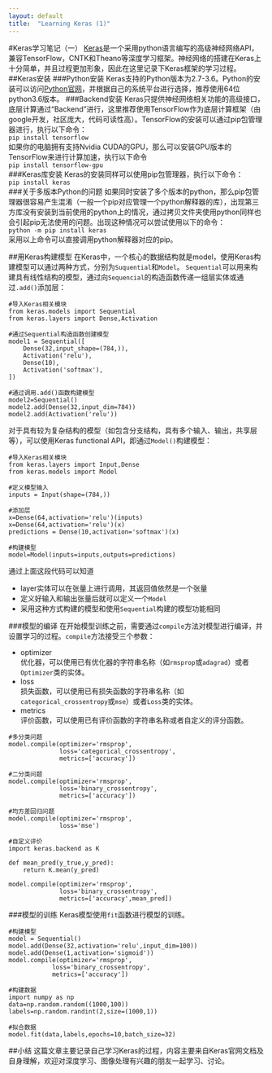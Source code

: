 ```yaml
---
layout: default
title:  "Learning Keras (1)"
---
```

#Keras学习笔记（一）
[Keras](https://keras.io)是一个采用python语言编写的高级神经网络API，兼容TensorFlow，CNTK和Theano等深度学习框架。神经网络的搭建在Keras上十分简单，并且过程更加形象，因此在这里记录下Keras框架的学习过程。
##Keras安装
###Python安装
Keras支持的Python版本为2.7-3.6。Python的安装可以访问[Python官网](https://www.python.org/)，并根据自己的系统平台进行选择，推荐使用64位python3.6版本。
###Backend安装
Keras只提供神经网络相关功能的高级接口，底层计算通过“Backend”进行，这里推荐使用TensorFlow作为底层计算框架（由google开发，社区庞大，代码可读性高）。TensorFlow的安装可以通过pip包管理器进行，执行以下命令：  
`pip install tensorflow`  
如果你的电脑拥有支持Nvidia CUDA的GPU，那么可以安装GPU版本的TensorFlow来进行计算加速，执行以下命令  
`pip install tensorflow-gpu`  
###Keras库安装
Keras的安装同样可以使用pip包管理器，执行以下命令：  
`pip install keras`  
###关于多版本Python的问题
如果同时安装了多个版本的python，那么pip包管理器很容易产生混淆（一般一个pip对应管理一个python解释器的库），出现第三方库没有安装到当前使用的python上的情况，通过拷贝文件夹使用python同样也会引起pip无法使用的问题。出现这种情况可以尝试使用以下的命令：  
`python -m pip install keras`  
采用以上命令可以直接调用python解释器对应的pip。

##用Keras构建模型
在Keras中，一个核心的数据结构就是model，使用Keras构建模型可以通过两种方式，分别为`Suquential`和`Model`。
`Sequential`可以用来构建具有线性结构的模型，通过向`Sequencial`的构造函数传递一组层实体或通过`.add()`添加层：  
```
#导入Keras相关模块
from keras.models import Sequential  
from keras.layers import Dense,Activation  

#通过Sequential构造函数创建模型
model1 = Sequential([
    Dense(32,input_shape=(784,)),
    Activation('relu'),
    Dense(10),
    Activation('softmax'),
])

#通过调用.add()函数构建模型
model2=Sequential()
model2.add(Dense(32,input_dim=784))
model2.add(Activation('relu'))
```
对于具有较为复杂结构的模型（如包含分支结构，具有多个输入、输出，共享层等），可以使用Keras functional API，即通过`Model()`构建模型：  
```
#导入Keras相关模块
from keras.layers import Input,Dense  
from keras.models import Model  

#定义模型输入
inputs = Input(shape=(784,))  

#添加层
x=Dense(64,activation='relu')(inputs)
x=Dense(64,activation='relu')(x)
predictions = Dense(10,activation='softmax')(x)

#构建模型
model=Model(inputs=inputs,outputs=predictions)
```
通过上面这段代码可以知道  
* layer实体可以在张量上进行调用，其返回值依然是一个张量
* 定义好输入和输出张量后就可以定义一个`Model`  
* 采用这种方式构建的模型和使用`Sequential`构建的模型功能相同

###模型的编译
在开始模型训练之前，需要通过`compile`方法对模型进行编译，并设置学习的过程。`compile`方法接受三个参数：  
* optimizer  
    优化器，可以使用已有优化器的字符串名称（如`rmsprop`或`adagrad`）或者`Optimizer`类的实体。
* loss  
    损失函数，可以使用已有损失函数的字符串名称（如`categorical_crossentropy`或`mse`）或者`Loss`类的实体。
* metrics  
    评价函数，可以使用已有评价函数的字符串名称或者自定义的评分函数。  

```
#多分类问题
model.compile(optimizer='rmsprop',
              loss='categorical_crossentropy',
              metrics=['accuracy'])

#二分类问题
model.compile(optimizer='rmsprop',
              loss='binary_crossentropy',
              metrics=['accuracy'])

#均方差回归问题
model.compile(optimizer='rmsprop',
              loss='mse')
              
#自定义评价
import keras.backend as K

def mean_pred(y_true,y_pred):
    return K.mean(y_pred)
    
model.compile(optimizer='rmsprop',
              loss='binary_crossentropy',
              metrics=['accuracy',mean_pred])
```

###模型的训练
Keras模型使用`fit`函数进行模型的训练。  
```
#构建模型
model = Sequential()
model.add(Dense(32,activation='relu',input_dim=100))  
model.add(Dense(1,activation='sigmoid'))  
model.compile(optimizer='rmsprop',
            loss='binary_crossentropy',
            metrics=['accuracy'])

#构建数据
import numpy as np
data=np.random.random((1000,100))  
labels=np.random.randint(2,size=(1000,1))  

#拟合数据
model.fit(data,labels,epochs=10,batch_size=32)
```

##小结
这篇文章主要记录自己学习Keras的过程，内容主要来自Keras官网文档及自身理解，欢迎对深度学习、图像处理有兴趣的朋友一起学习、讨论。